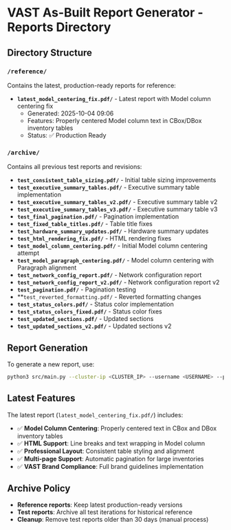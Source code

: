 # VAST As-Built Report Generator - Reports Directory

## Directory Structure

### `/reference/`
Contains the latest, production-ready reports for reference:

- **`latest_model_centering_fix.pdf/`** - Latest report with Model column centering fix
  - Generated: 2025-10-04 09:06
  - Features: Properly centered Model column text in CBox/DBox inventory tables
  - Status: ✅ Production Ready

### `/archive/`
Contains all previous test reports and revisions:

- **`test_consistent_table_sizing.pdf/`** - Initial table sizing improvements
- **`test_executive_summary_tables.pdf/`** - Executive summary table implementation
- **`test_executive_summary_tables_v2.pdf/`** - Executive summary table v2
- **`test_executive_summary_tables_v3.pdf/`** - Executive summary table v3
- **`test_final_pagination.pdf/`** - Pagination implementation
- **`test_fixed_table_titles.pdf/`** - Table title fixes
- **`test_hardware_summary_updates.pdf/`** - Hardware summary updates
- **`test_html_rendering_fix.pdf/`** - HTML rendering fixes
- **`test_model_column_centering.pdf/`** - Initial Model column centering attempt
- **`test_model_paragraph_centering.pdf/`** - Model column centering with Paragraph alignment
- **`test_network_config_report.pdf/`** - Network configuration report
- **`test_network_config_report_v2.pdf/`** - Network configuration report v2
- **`test_pagination.pdf/`** - Pagination testing
- **`test_reverted_formatting.pdf/` - Reverted formatting changes
- **`test_status_colors.pdf/`** - Status color implementation
- **`test_status_colors_fixed.pdf/`** - Status color fixes
- **`test_updated_sections.pdf/`** - Updated sections
- **`test_updated_sections_v2.pdf/`** - Updated sections v2

## Report Generation

To generate a new report, use:

```bash
python3 src/main.py --cluster-ip <CLUSTER_IP> --username <USERNAME> --password <PASSWORD> --output reports/<REPORT_NAME>
```

## Latest Features

The latest report (`latest_model_centering_fix.pdf/`) includes:

- ✅ **Model Column Centering**: Properly centered text in CBox and DBox inventory tables
- ✅ **HTML Support**: Line breaks and text wrapping in Model column
- ✅ **Professional Layout**: Consistent table styling and alignment
- ✅ **Multi-page Support**: Automatic pagination for large inventories
- ✅ **VAST Brand Compliance**: Full brand guidelines implementation

## Archive Policy

- **Reference reports**: Keep latest production-ready versions
- **Test reports**: Archive all test iterations for historical reference
- **Cleanup**: Remove test reports older than 30 days (manual process)
